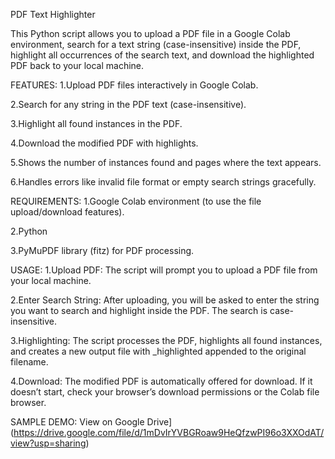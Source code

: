 PDF Text Highlighter

This Python script allows you to upload a PDF file in a Google Colab environment, search for a text string (case-insensitive) inside the PDF, highlight all occurrences of the search text, and download the highlighted PDF back to your local machine.


	
FEATURES:
1.Upload PDF files interactively in Google Colab.

2.Search for any string in the PDF text (case-insensitive).

3.Highlight all found instances in the PDF.

4.Download the modified PDF with highlights.

5.Shows the number of instances found and pages where the text appears.

6.Handles errors like invalid file format or empty search strings gracefully.




REQUIREMENTS:
1.Google Colab environment (to use the file upload/download features).

2.Python

3.PyMuPDF library (fitz) for PDF processing.




USAGE:
1.Upload PDF: The script will prompt you to upload a PDF file from your local machine.

2.Enter Search String: After uploading, you will be asked to enter the string you want to search and highlight inside the PDF. The search is case-insensitive.

3.Highlighting: The script processes the PDF, highlights all found instances, and creates a new output file with _highlighted appended to the original filename.

4.Download: The modified PDF is automatically offered for download. If it doesn’t start, check your browser’s download permissions or the Colab file browser.




SAMPLE DEMO:
View on Google Drive](https://drive.google.com/file/d/1mDvIrYVBGRoaw9HeQfzwPI96o3XXOdAT/view?usp=sharing)
